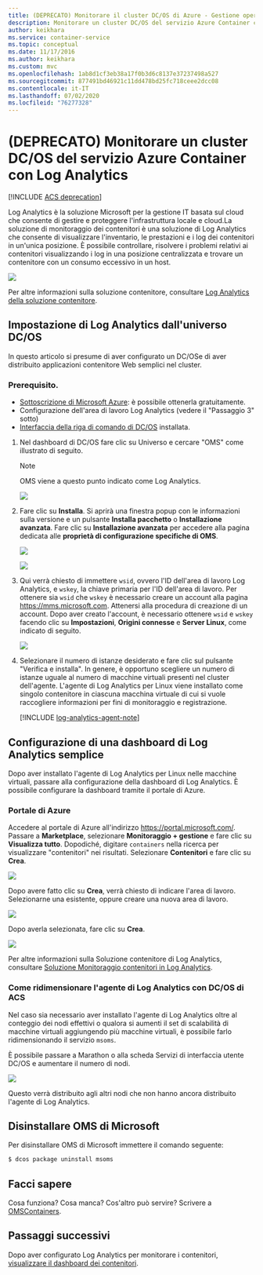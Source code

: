```yaml
---
title: (DEPRECATO) Monitorare il cluster DC/OS di Azure - Gestione operazioni
description: Monitorare un cluster DC/OS del servizio Azure Container con Log Analytics.
author: keikhara
ms.service: container-service
ms.topic: conceptual
ms.date: 11/17/2016
ms.author: keikhara
ms.custom: mvc
ms.openlocfilehash: 1ab8d1cf3eb38a17f0b3d6c8137e37237498a527
ms.sourcegitcommit: 877491bd46921c11dd478bd25fc718ceee2dcc08
ms.contentlocale: it-IT
ms.lasthandoff: 07/02/2020
ms.locfileid: "76277328"
---
```

# <a name="deprecated-monitor-an-azure-container-service-dcos-cluster-with-log-analytics"></a>(DEPRECATO) Monitorare un cluster DC/OS del servizio Azure Container con Log Analytics

[!INCLUDE [ACS deprecation](../../../includes/container-service-deprecation.md)]

Log Analytics è la soluzione Microsoft per la gestione IT basata sul cloud che consente di gestire e proteggere l'infrastruttura locale e cloud.La soluzione di monitoraggio dei contenitori è una soluzione di Log Analytics che consente di visualizzare l'inventario, le prestazioni e i log dei contenitori in un'unica posizione. È possibile controllare, risolvere i problemi relativi ai contenitori visualizzando i log in una posizione centralizzata e trovare un contenitore con un consumo eccessivo in un host.

![](media/container-service-monitoring-oms/image1.png)

Per altre informazioni sulla soluzione contenitore, consultare [Log Analytics della soluzione contenitore](../../azure-monitor/insights/containers.md).

## <a name="setting-up-log-analytics-from-the-dcos-universe"></a>Impostazione di Log Analytics dall'universo DC/OS


In questo articolo si presume di aver configurato un DC/OSe di aver distribuito applicazioni contenitore Web semplici nel cluster.

### <a name="pre-requisite"></a>Prerequisito.
- [Sottoscrizione di Microsoft Azure](https://azure.microsoft.com/free/): è possibile ottenerla gratuitamente.  
- Configurazione dell'area di lavoro Log Analytics (vedere il "Passaggio 3" sotto)
- [Interfaccia della riga di comando di DC/OS](https://docs.mesosphere.com/1.12/cli) installata.

1. Nel dashboard di DC/OS fare clic su Universo e cercare "OMS" come illustrato di seguito.

   >[!NOTE]
   >OMS viene a questo punto indicato come Log Analytics.

   ![](media/container-service-monitoring-oms/image2.png)

2. Fare clic su **Installa**. Si aprirà una finestra popup con le informazioni sulla versione e un pulsante **Installa pacchetto** o **Installazione avanzata**. Fare clic su **Installazione avanzata** per accedere alla pagina dedicata alle **proprietà di configurazione specifiche di OMS**.

   ![](media/container-service-monitoring-oms/image3.png)

   ![](media/container-service-monitoring-oms/image4.png)

3. Qui verrà chiesto di immettere `wsid`, ovvero l'ID dell'area di lavoro Log Analytics, e `wskey`, la chiave primaria per l'ID dell'area di lavoro. Per ottenere sia `wsid` che `wskey` è necessario creare un account alla pagina <https://mms.microsoft.com>.
   Attenersi alla procedura di creazione di un account. Dopo aver creato l'account, è necessario ottenere `wsid` e `wskey` facendo clic su **Impostazioni**, **Origini connesse** e **Server Linux**, come indicato di seguito.

   ![](media/container-service-monitoring-oms/image5.png)

4. Selezionare il numero di istanze desiderato e fare clic sul pulsante "Verifica e installa". In genere, è opportuno scegliere un numero di istanze uguale al numero di macchine virtuali presenti nel cluster dell'agente. L'agente di Log Analytics per Linux viene installato come singolo contenitore in ciascuna macchina virtuale di cui si vuole raccogliere informazioni per fini di monitoraggio e registrazione.

   [!INCLUDE [log-analytics-agent-note](../../../includes/log-analytics-agent-note.md)] 

## <a name="setting-up-a-simple-log-analytics-dashboard"></a>Configurazione di una dashboard di Log Analytics semplice

Dopo aver installato l'agente di Log Analytics per Linux nelle macchine virtuali, passare alla configurazione della dashboard di Log Analytics. È possibile configurare la dashboard tramite il portale di Azure.

### <a name="azure-portal"></a>Portale di Azure 

Accedere al portale di Azure all'indirizzo <https://portal.microsoft.com/>. Passare a **Marketplace**, selezionare **Monitoraggio + gestione** e fare clic su **Visualizza tutto**. Dopodiché, digitare `containers` nella ricerca per visualizzare "contenitori" nei risultati. Selezionare **Contenitori** e fare clic su **Crea**.

![](media/container-service-monitoring-oms/image9.png)

Dopo avere fatto clic su **Crea**, verrà chiesto di indicare l'area di lavoro. Selezionarne una esistente, oppure creare una nuova area di lavoro.

![](media/container-service-monitoring-oms/image10.PNG)

Dopo averla selezionata, fare clic su **Crea**.

![](media/container-service-monitoring-oms/image11.png)

Per altre informazioni sulla Soluzione contenitore di Log Analytics, consultare [Soluzione Monitoraggio contenitori in Log Analytics](../../azure-monitor/insights/containers.md).

### <a name="how-to-scale-log-analytics-agent-with-acs-dcos"></a>Come ridimensionare l'agente di Log Analytics con DC/OS di ACS 

Nel caso sia necessario aver installato l'agente di Log Analytics oltre al conteggio dei nodi effettivi o qualora si aumenti il set di scalabilità di macchine virtuali aggiungendo più macchine virtuali, è possibile farlo ridimensionando il servizio `msoms`.

È possibile passare a Marathon o alla scheda Servizi di interfaccia utente DC/OS e aumentare il numero di nodi.

![](media/container-service-monitoring-oms/image12.PNG)

Questo verrà distribuito agli altri nodi che non hanno ancora distribuito l'agente di Log Analytics.

## <a name="uninstall-ms-oms"></a>Disinstallare OMS di Microsoft

Per disinstallare OMS di Microsoft immettere il comando seguente:

```bash
$ dcos package uninstall msoms
```

## <a name="let-us-know"></a>Facci sapere
Cosa funziona? Cosa manca? Cos'altro può servire? Scrivere a <a href="mailto:OMSContainers@microsoft.com">OMSContainers</a>.

## <a name="next-steps"></a>Passaggi successivi

 Dopo aver configurato Log Analytics per monitorare i contenitori, [visualizzare il dashboard dei contenitori](../../azure-monitor/insights/containers.md).
